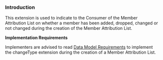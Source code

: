 ### Introduction

This extension is used to indicate to the Consumer of the Member Attribution List on whether a member has been added, dropped, changed or not changed during the creation of the Member Attribution List. 


**Implementation Requirements**

Implementers are advised to read [Data Model Requirements](spec.html#member-attribution-list-data-model-requirements) to implement the changeType extension during the creation of a Member Attribution List.



